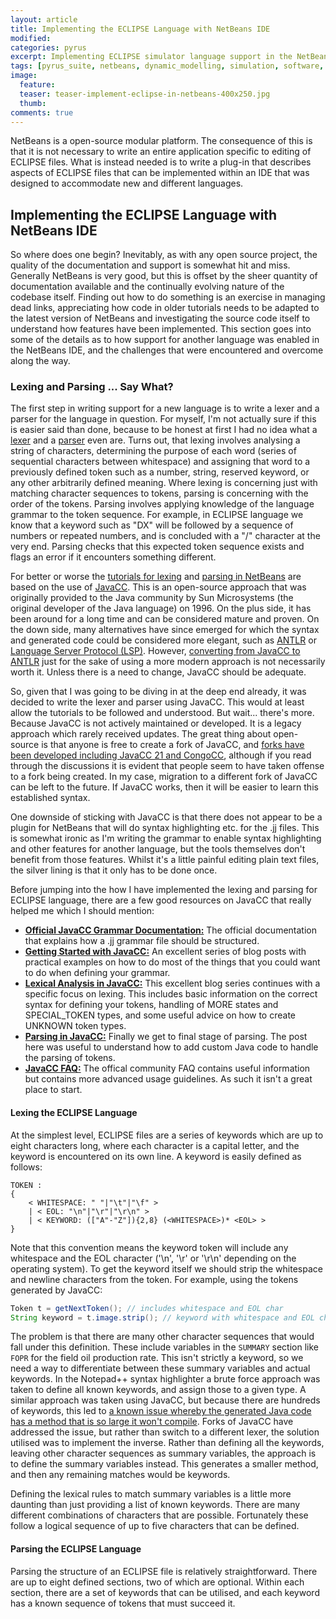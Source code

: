 ```yaml
---
layout: article
title: Implementing the ECLIPSE Language with NetBeans IDE
modified:
categories: pyrus
excerpt: Implementing ECLIPSE simulator language support in the NetBeans IDE.
tags: [pyrus_suite, netbeans, dynamic_modelling, simulation, software, OPM_Flow, programming, lexing, parsing, simulation_deck, ide]
image:
  feature: 
  teaser: teaser-implement-eclipse-in-netbeans-400x250.jpg
  thumb:
comments: true
---
```


NetBeans is a open-source modular platform. The consequence of this is that it is not necessary to write an entire application specific to editing of ECLIPSE files. What is instead needed is to write a plug-in that describes aspects of ECLIPSE files that can be implemented within an IDE that was designed to accommodate new and different languages.

## Implementing the ECLIPSE Language with NetBeans IDE

So where does one begin? Inevitably, as with any open source project, the quality of the documentation and support is somewhat hit and miss. Generally NetBeans is very good, but this is offset by the sheer quantity of documentation available and the continually evolving nature of the codebase itself. Finding out how to do something is an exercise in managing dead links, appreciating how code in older tutorials needs to be adapted to the latest version of NetBeans and investigating the source code itself to understand how features have been implemented. This section goes into some of the details as to how support for another language was enabled in the NetBeans IDE, and the challenges that were encountered and overcome along the way.

### Lexing and Parsing ... Say What?

The first step in writing support for a new language is to write a lexer and a parser for the language in question. For myself, I'm not actually sure if this is easier said than done, because to be honest at first I had no idea what a [lexer](https://en.wikipedia.org/wiki/Lexical_analysis) and a [parser](https://en.wikipedia.org/wiki/Parsing) even are. Turns out, that lexing involves analysing a string of characters, determining the purpose of each word (series of sequential characters between whitespace) and assigning that word to a previously defined token such as a number, string, reserved keyword, or any other arbitrarily defined meaning. Where lexing is concerning just with matching character sequences to tokens, parsing is concerning with the order of the tokens. Parsing involves applying knowledge of the language grammar to the token sequence. For example, in ECLIPSE language we know that a keyword such as "DX" will be followed by a sequence of numbers or repeated numbers, and is concluded with a "/" character at the very end. Parsing checks that this expected token sequence exists and flags an error if it encounters something different.

For better or worse the [tutorials for lexing](https://netbeans.apache.org/tutorial/main/tutorials/nbm-javacc-lexer/) and [parsing in NetBeans](https://netbeans.apache.org/tutorial/main/tutorials/nbm-javacc-parser/) are based on the use of [JavaCC](https://javacc.github.io/javacc//). This is an open-source approach that was originally provided to the Java community by Sun Microsystems (the original developer of the Java language) on 1996. On the plus side, it has been around for a long time and can be considered mature and proven. On the down side, many alternatives have since emerged for which the syntax and generated code could be considered more elegant, such as [ANTLR](https://cwiki.apache.org/confluence/display/NETBEANS/Using+ANTLR) or [Language Server Protocol (LSP)](https://cwiki.apache.org/confluence/pages/viewpage.action?pageId=263425900). However, [converting from JavaCC to ANTLR](https://tomassetti.me/converting-from-javacc-to-antlr/) just for the sake of using a more modern approach is not necessarily worth it. Unless there is a need to change, JavaCC should be adequate.

So, given that I was going to be diving in at the deep end already, it was decided to write the lexer and parser using JavaCC. This would at least allow the tutorials to be followed and understood. But wait... there's more. Because JavaCC is not actively maintained or developed. It is a legacy approach which rarely received updates. The great thing about open-source is that anyone is free to create a fork of JavaCC, and [forks have been developed including JavaCC 21 and CongoCC](https://parsers.org/javacc21/i-shall-tell-you-my-plans-but-then-i-shall-have-to-kill-you-mr-bond-van-bruggen/), although if you read through the discussions it is evident that people seem to have taken offense to a fork being created. In my case, migration to a different fork of JavaCC can be left to the future. If JavaCC works, then it will be easier to learn this established syntax.

One downside of sticking with JavaCC is that there does not appear to be a plugin for NetBeans that will do syntax highlighting etc. for the .jj files. This is somewhat ironic as I'm writing the grammar to enable syntax highlighting and other features for another language, but the tools themselves don't benefit from those features. Whilst it's a little painful editing plain text files, the silver lining is that it only has to be done once.

Before jumping into the how I have implemented the lexing and parsing for ECLIPSE language, there are a few good resources on JavaCC that really helped me which I should mention:

* [**Official JavaCC Grammar Documentation:**](https://github.com/javacc/javacc/blob/master/docs/documentation/grammar.md)  The official documentation that explains how a .jj grammar file should be structured.
* [**Getting Started with JavaCC:**](http://eriklievaart.com/web/javacc1.html) An excellent series of blog posts with practical examples on how to do most of the things that you could want to do when defining your grammar.
 * [**Lexical Analysis in JavaCC:**](http://eriklievaart.com/web/javacc2.html) This excellent blog series continues with a specific focus on lexing. This includes basic information on the correct syntax for defining your tokens, handling of MORE states and SPECIAL_TOKEN types, and some useful advice on how to create UNKNOWN token types.
 * [**Parsing in JavaCC:**](http://eriklievaart.com/web/javacc3.html) Finally we get to final stage of parsing. The post here was useful to understand how to add custom Java code to handle the parsing of tokens.
 * [**JavaCC FAQ:**](https://javacc.github.io/javacc/faq.html) The offical community FAQ contains useful information but contains more advanced usage guidelines. As such it isn't a great place to start.

#### Lexing the ECLIPSE Language

At the simplest level, ECLIPSE files are a series of keywords which are up to eight characters long, where each character is a capital letter, and the keyword is encountered on its own line. A keyword is easily defined as follows:

```
TOKEN :
{
    < WHITESPACE: " "|"\t"|"\f" >
    | < EOL: "\n"|"\r"|"\r\n" > 
    | < KEYWORD: (["A"-"Z"]){2,8} (<WHITESPACE>)* <EOL> >
}
```

Note that this convention means the keyword token will include any whitespace and the EOL character ('\n', '\r' or '\r\n' depending on the operating system). To get the keyword itself we should strip the whitespace and newline characters from the token. For example, using the tokens generated by JavaCC:

```java
Token t = getNextToken(); // includes whitespace and EOL char
String keyword = t.image.strip(); // keyword with whitespace and EOL char removed
```

The problem is that there are many other character sequences that would fall under this definition. These include variables in the `SUMMARY` section like `FOPR` for the field oil production rate. This isn't strictly a keyword, so we need a way to differentiate between these summary variables and actual keywords. In the Notepad++ syntax highlighter a brute force approach was taken to define all known keywords, and assign those to a given type. A similar approach was taken using JavaCC, but because there are hundreds of keywords, this led to [a known issue whereby the generated Java code has a method that is so large it won't compile](https://parsers.org/javacc21/code-too-large-problem-fixed/). Forks of JavaCC have addressed the issue, but rather than switch to a different lexer, the solution utilised was to implement the inverse. Rather than defining all the keywords, leaving other character sequences as summary variables, the approach is to define the summary variables instead. This generates a smaller method, and then any remaining matches would be keywords.

Defining the lexical rules to match summary variables is a little more daunting than just providing a list of known keywords. There are many different combinations of characters that are possible. Fortunately these follow a logical sequence of up to five characters that can be defined.

#### Parsing the ECLIPSE Language

Parsing the structure of an ECLIPSE file is relatively straightforward. There are up to eight defined sections, two of which are optional. Within each section, there are a set of keywords that can be utilised, and each keyword has a known sequence of tokens that must succeed it.
